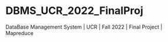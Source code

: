 # DBMS_UCR_2022_FinalProj
DataBase Management System | UCR | Fall 2022 | Final Project | Mapreduce 
